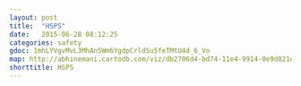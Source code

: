 ```yaml
---
layout: post
title:  "HSPS"
date:   2015-06-28 08:12:25
categories: safety
gdoc: 1mhLYVgvMvL3MhAn5Wm6YgdpCrldSu5feTMtU4d_6_Vo
map: http://abhinemani.cartodb.com/viz/db2706d4-bd74-11e4-9914-0e9d821ea90d/embed_map
shorttitle: HSPS
---
```

